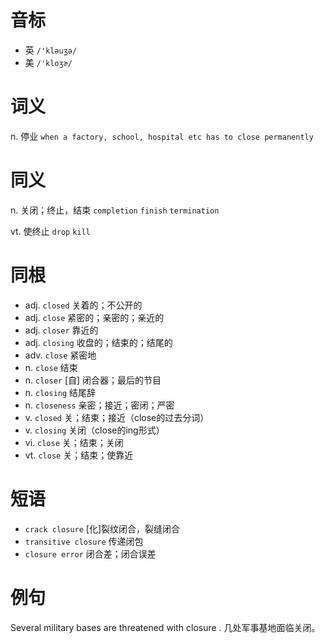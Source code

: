 # 音标

- 英 `/'kləuʒə/`
- 美 `/'kloʒɚ/`

# 词义

n. 停业
`when a factory, school, hospital etc has to close permanently`

# 同义

n. 关闭；终止，结束
`completion` `finish` `termination`

vt. 使终止
`drop` `kill`

# 同根

- adj. `closed` 关着的；不公开的
- adj. `close` 紧密的；亲密的；亲近的
- adj. `closer` 靠近的
- adj. `closing` 收盘的；结束的；结尾的
- adv. `close` 紧密地
- n. `close` 结束
- n. `closer` [自] 闭合器；最后的节目
- n. `closing` 结尾辞
- n. `closeness` 亲密；接近；密闭；严密
- v. `closed` 关；结束；接近（close的过去分词）
- v. `closing` 关闭（close的ing形式）
- vi. `close` 关；结束；关闭
- vt. `close` 关；结束；使靠近

# 短语

- `crack closure` [化]裂纹闭合，裂缝闭合
- `transitive closure` 传递闭包
- `closure error` 闭合差；闭合误差

# 例句

Several military bases are threatened with closure .
几处军事基地面临关闭。


